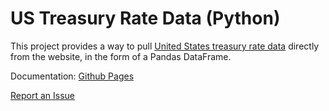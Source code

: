 # US Treasury Rate Data (Python)

This project provides a way to pull [United States treasury rate data][1]
directly from the website, in the form of a Pandas DataFrame.

Documentation: [Github Pages](https://lathaniel.github.io/us-treas/overview.html)  

[Report an Issue](https://github.com/lathaniel/us-treas/issues)

[1]: https://home.treasury.gov/resource-center/data-chart-center/interest-rates/TextView?type=daily_treasury_yield_curve&field_tdr_date_value=2022
